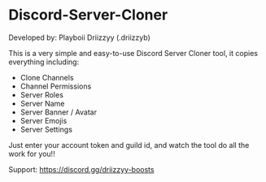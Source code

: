 # Discord-Server-Cloner
Developed by: Playboii Driizzyy (.driizzyb)

This is a very simple and easy-to-use Discord Server Cloner tool, it copies everything including:
- Clone Channels
- Channel Permissions
- Server Roles
- Server Name
- Server Banner / Avatar
- Server Emojis
- Server Settings 

Just enter your account token and guild id, and watch the tool do all the work for you!!

Support: https://discord.gg/driizzyy-boosts
